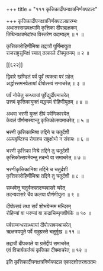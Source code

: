 +++
title = "१११ कृत्तिकादीपनक्षत्रनिर्णयपटलः"

+++
कृत्तिकादीपनक्षत्रनिर्णयपटलप्रारम्भः  
अथातस्सम्प्रवक्ष्यामि कृत्तिका दीपऋक्षकम्  
तिथिनक्षत्रभेदांश्च विस्तरेण वदाम्यहम् ॥ १ ॥


कृत्तिकारोहिणीमिश्रा तद्रात्रौ पूर्णिमायुता  
राजराष्ट्रसुभिक्षं स्यात् तत्काले दीपमुत्तमम् ॥ २ ॥



[[६२२]]  

द्विवारे खण्डितं पर्वं पूर्वं त्यक्त्वा परं ग्रहेत्  
अर्द्धास्तमनवेलायां दीपोत्सवं समाचरेत् ॥ ३ ॥


पर्वं नोचेत्तु सन्ध्यायां पूर्वेद्युर्दीपमाचरेत्  
उत्तमं कृत्तिकायुक्तं मद्ध्यमं रोहिणीयुतम् ॥ ४ ॥


अथवा भरणी युक्तं दीपं पर्वणिकारयेत्  
केवलं पौर्णमास्यान्तु कृत्तिकोत्सवमाचरेत् ॥ ५ ॥


भरणी कृत्तिकामिश्रा तद्दिने च चतुर्दशी  
अल्पवृष्टिश्च रोगाश्च राष्ट्रक्षोभो न संशयः ॥ ६ ॥


भरणी कृत्तिका मिश्रे तद्दिने तु चतुर्दशी  
कृत्तिकोत्सवमेवन्तु तदन्ये वा समाचरेत् ॥ ७ ॥


भरणीकृत्तिकामिश्रा तद्दिने च चतुर्दशी  
कृत्तिकारोहिणीमिश्रा तद्दिने तु चतुर्दशी ॥ ८ ॥


सम्भवेत्तु चतुर्वक्त्रतदन्यवासरे चरेत्  
तदन्यवासरे चैव कलया पौर्णमीयुता ॥ ९ ॥


दीपोत्सवं तथा सर्वं शोभयेन्मम मन्दिरम्  
रोहिण्यां वा भरण्यां वा कदाचिन्मृगशीर्षके ॥ १० ॥


पर्वसम्बन्धसन्न्ध्यायां दीपोत्सवमथाचरेत्  
ऋक्षत्रययुते पर्वे राहुग्रस्ते चतुर्मुख ॥ ११ ॥


तद्रात्रौ दीपकाले वा ग्रसेद्दीपं समाचरेत्  
एवं विचार्यकर्तव्यं कृत्तिका दीपमाचरेत् ॥ १२ ॥


इति कृत्तिकादीपनक्षत्रनिर्णयपटल एकादशोत्तरशततमः  
